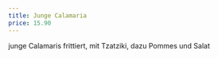 ```yaml
---
title: Junge Calamaria
price: 15.90
---
```


junge Calamaris frittiert, mit Tzatziki, dazu Pommes und Salat
